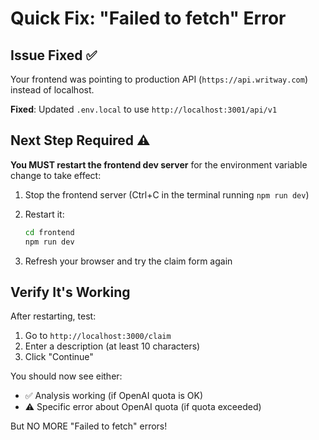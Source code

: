 # Quick Fix: "Failed to fetch" Error

## Issue Fixed ✅

Your frontend was pointing to production API (`https://api.writway.com`) instead of localhost.

**Fixed**: Updated `.env.local` to use `http://localhost:3001/api/v1`

## Next Step Required ⚠️

**You MUST restart the frontend dev server** for the environment variable change to take effect:

1. Stop the frontend server (Ctrl+C in the terminal running `npm run dev`)
2. Restart it:
   ```bash
   cd frontend
   npm run dev
   ```

3. Refresh your browser and try the claim form again

## Verify It's Working

After restarting, test:
1. Go to `http://localhost:3000/claim`
2. Enter a description (at least 10 characters)
3. Click "Continue"

You should now see either:
- ✅ Analysis working (if OpenAI quota is OK)
- ⚠️ Specific error about OpenAI quota (if quota exceeded)

But NO MORE "Failed to fetch" errors!

